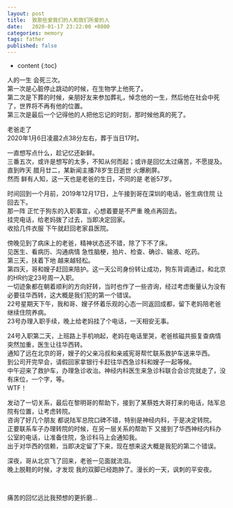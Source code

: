 ```yaml
---
layout: post
title:  致那些爱我们的人和我们所爱的人
date:   2020-01-17 23:22:00 +0800
categories: memory
tags: father
published: false
---
```


* content
{:toc}

人的一生 会死三次。<br>
第一次是心脏停止跳动的时候，在生物学上他死了。<br>
第二次是下葬的时候，亲朋好友来参加葬礼，悼念他的一生，然后他在社会中死了，世界将不再有他的位置。<br>
第三次是最后一个记得他的人把他忘记的时刻，那时候他真的死了。

老爸走了<br>
2020年1月6日凌晨2点38分左右，葬于当日17时。

一直想写点什么，趁记忆还新鲜。<br>
三番五次，或许是想写的太多，不知从何而起；或许是回忆太过痛苦，不愿提及。<br>
直到昨天 腊月廿二，某新闻主播78岁生日逝世 火爆刷屏。<br>
然而 鲜有人知，这一天也是老爸的生日，不同的是 老爸57岁。

时间回到一个月前，2019年12月17日，上午接到哥在深圳的电话，爸生病住院 让回去下。<br>
那一阵 正忙于狗东的入职事宜，心想着要是不严重 晚点再回去。<br>
挂完电话，给老妈拨了过去，当即决定回家。<br>
收拾几件衣服 下午就赶回老家县医院。

傍晚见到了病床上的老爸，精神状态还不错，除了下不了床。<br>
见医生、看病历、沟通病情 急性脑梗，拍片、检查、确诊、输液、吃药。<br>
第三天，扶着下地 越来越轻松。<br>
第四天，哥和嫂子赶回来陪护。这一天公司身份转让成功，狗东背调通过，和北京的HR约定23号周一入职。<br>
一切迹象都在朝着顺利的方向好转，当时也作了一些咨询，经过考虑衡量认为没有必要往华西转，这大概是我们犯的第一个错误。<br>
22号星期天下午，我和哥、嫂子怀着乐观的心态一同返回成都，留下老妈陪老爸继续住院养病。<br>
23号办理入职手续，晚上给老妈挂了个电话，一天相安无事。

24号入职第二天，上班路上手机响起，老妈在电话里哭，老爸核磁共振复查病情突然加重，医生让往华西转。<br>
通知了远在北京的哥，嫂子的父亲冯叔和亲戚宪哥帮忙联系救护车送来华西。<br>
到公司开完早会，请假回家拿银行卡赶往华西急诊科和嫂子一起等候。<br>
中午迎来了救护车，办理急诊收治。神经内科医生来急诊科联合会诊完就走了，没有床位，一个字，等。<br>
WTF！

发动了一切关系，最后在黎明哥的帮助下，接到了某蔡姓大哥打来的电话，陆军总院有位置，让考虑转院。<br>
咨询了好几个朋友 都说陆军总院口碑不错，特别是神经内科，于是决定转院。<br>
正要联系车子办理转院的时候，在另一层关系的帮助下 又接到了华西神经内科办公室的电话，让准备住院，急诊科马上会通知我。<br>
出于对华西的信赖，当即决定留了下来，现在想来这大概是我犯的第二个错误。

深夜，哥从北京飞了回来，老爸一见面就流泪。<br>
晚上脱鞋的时候，才发现 我的双脚已经跑肿了。漫长的一天，讽刺的平安夜。

<br>

痛苦的回忆远比我预想的更折磨...<br>

<!--
相较于五十步，一百步终究还是要多五十步

所谓老伴老伴，老来作伴儿。父母终将老去，子女会长大离家，陪你终老的 是那个和你没有血缘关系却又最亲近的人。

感谢黄忠文 华西赤脚医生

这些天一直靠酒精煎熬

三年前的冬天 肾上腺肿瘤

意识清醒不能动弹比植物人更痛苦

老哥水木帖子

职业选择，是否有社会权利

学会了看氧饱和度 管喂

展望2020年，学医

遗言

医院比耶路撒冷哭墙起到更真诚 愚人节说爱你比情人节说爱你更真心
-->
